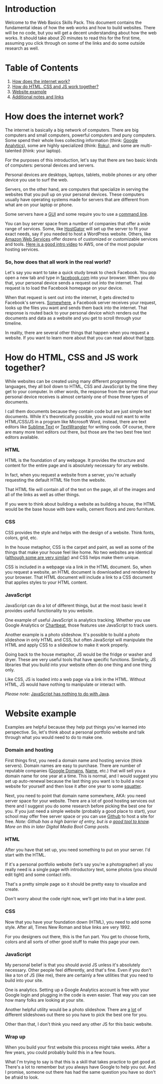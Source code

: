 # Introduction

Welcome to the Web Basics Skills Pack. This document contains the fundamental ideas of how the web works and how to build websites. There will be no code, but you will get a decent understanding about how the web works. It should take about 20 minutes to read this for the first time, assuming you click through on some of the links and do some outside research as well.

# Table of Contents

1. [How does the internet work?](#how-does-the-internet-work)
1. [How do HTML, CSS and JS work together?](#how-do-html-css-and-js-work-together)
1. [Website example](#website-example)
1. [Additional notes and links](#additional-notes-and-links)

# How does the internet work?

The internet is basically a big network of computers. There are big computers and small computers, powerful computers and puny computers. Some spend their whole lives collecting information (think: [Google Analytics](http://google.com/analytics/)), some are highly specialized (think: [Roku](https://www.roku.com/)), and some are multi-talented (think: your laptop).

For the purposes of this introduction, let's say that there are two basic kinds of computers: personal devices and servers.

Personal devices are desktops, laptops, tablets, mobile phones or any other device you use to surf the web.

Servers, on the other hand, are computers that specialize in serving the websites that you pull up on your personal devices. These computers usually have operating systems made for servers that are different from what are on your laptop or phone. 

Some servers have a [GUI](https://en.wikipedia.org/wiki/Graphical_user_interface) and some require you to use a [command line](https://en.wikipedia.org/wiki/Command-line_interface).

You can buy server space from a number of companies that offer a wide range of services. Some, like [HostGator](http://www.hostgator.com/apps/wordpress-hosting) will set up the server to fit your exact needs, say if you needed to host a WordPress website. Others, like [Amazon Web Services](https://aws.amazon.com/websites/?nc2=h_l3_wa) offer dozens of customized or customizable services and tools. [Here is a good intro video](https://aws.amazon.com/websites/?nc2=h_l3_wa) to AWS, one of the most popular hosting services.

### So, how does that all work in the real world?

Let's say you want to take a quick study break to check Facebook. You pop open a new tab and type in [facebook.com](https://facebook.com) into your browser. When you do that, your personal device sends a request out into the internet. That request is to load the Facebook homepage on your device.

When that request is sent out into the internet, it gets directed to Facebook's servers. [Somewhere](http://projects.registerguard.com/turin/2016/jul/31/lumber-town-rides-digital-wave-to-rally/), a Facebook server receives your request, looks up the files you want and sends them back into the internet. That response is routed back to your personal device which renders out the documents and data as a website and you get to scroll through your timeline.

In reality, there are several other things that happen when you request a website. If you want to learn more about that you can read about that [here](https://web.stanford.edu/class/msande91si/www-spr04/readings/week1/InternetWhitepaper.htm). 

# How do HTML, CSS and JS work together?

While websites can be created using many different programming languages, they all boil down to HTML, CSS and JavaScript by the time they get to your computer. In other words, the response from the server that your personal device receives is almost certainly one of those three types of documents.

I call them documents because they contain code but are just simple text documents. While it's theoretically possible, you would not want to write HTML/CSS/JS in a program like Microsoft Word, instead, there are text editors like [Sublime Text](http://www.sublimetext.com/3) or [TextWrangler](http://www.barebones.com/products/TextWrangler/) for writing code. Of course, there are many more text editors out there, but those are the two best free text editors available.

### HTML

HTML is the foundation of any webpage. It provides the structure and content for the entire page and is absolutely necessary for any website.

In fact, when you request a website from a server, you're actually requesting the default HTML file from the website.

That HTML file will contain all of the text on the page, all of the images and all of the links as well as other things.

If you were to think about building a website as building a house, the HTML would be the base house with bare walls, cement floors and zero furniture. 

### CSS

CSS provides the style and helps with the design of a website. Think fonts, colors, grid, etc. 

In the house metaphor, CSS is the carpet and paint, as well as some of the things that make your house feel like home. No two websites are identical ([although some are very similar](http://adventurega.me/bootstrap/)) and CSS helps make them unique.

CSS is included in a webpage via a link in the HTML document. So, when you request a website, an HTML document is downloaded and rendered by your browser. That HTML document will include a link to a CSS document that applies styles to your HTML content.

### JavaScript

JavaScript can do a lot of different things, but at the most basic level it provides useful functionality to you website. 

One example of useful JavaScript is analytics tracking. Whether you use Google Analytics or [Chartbeat](https://chartbeat.com), those features use JavaScript to track users. 

Another example is a photo slideshow. It's possible to build a photo slideshow in only HTML and CSS, but often JavaScript will manipulate the HTML and apply CSS to a slideshow to make it work properly.

Going back to the house metaphor, JS would be the fridge or washer and dryer. These are very useful tools that have specific functions. Similarly, JS libraries that you build into your website often do one thing and one thing only.

Like CSS, JS is loaded into a web page via a link in the HTML. Without HTML, JS would have nothing to manipulate or interact with.

*Please note:* [JavaScript has nothing to do with Java](http://javascriptisnotjava.io/).

# Website example

Examples are helpful because they help put things you've learned into perspective. So, let's think about a personal portfolio website and talk through what you would need to do to make one.

### Domain and hosting

First things first, you need a domain name and hosting service (think servers). Domain names are easy to purchase. There are number of reputable companies ([Google Domains](https://domains.google/#/), [Name](https://name.com), etc.) that will sell you a domain name for one year at a time. This is normal, and I would suggest you set up auto-renewal because the last thing you want is to build a nice website for yourself and then lose it after one year to some [squatter](https://en.wikipedia.org/wiki/Cybersquatting).

Next, you need to point that domain name somewhere, AKA: you need server space for your website. There are a lot of good hosting services out there and I suggest you do some research before picking the best one for you. If you just need a simple website (probably a good place to start), your school may offer free server space or you can use [Github](https://pages.github.com/) to host a site for free. *Note: Github has a high barrier of entry, but is a [good tool to know](https://github.com/uohack/github-basics). More on this in later Digital Media Boot Camp posts.*

### HTML

After you have that set up, you need something to put on your server. I'd start with the HTML. 

If it's a personal portfolio website (let's say you're a photographer) all you really need is a single page with introductory text, some photos (you should edit tight) and some contact info.

That's a pretty simple page so it should be pretty easy to visualize and create. 

Don't worry about the code right now, we'll get into that in a later post.

### CSS

Now that you have your foundation down (HTML), you need to add some style. After all, Times New Roman and blue links are very 1992. 

For you designers out there, this is the fun part. You get to choose fonts, colors and all sorts of other good stuff to make this page your own.

### JavaScript

My personal belief is that you should avoid JS unless it's absolutely necessary. Other people feel differently, and that's fine. Even if you don't like a ton of JS (like me), there are certainly a few utilities that you need to build into your site.

One is analytics. Setting up a Google Analytics account is free with your Google login and plugging in the code is even easier. That way you can see how many folks are looking at your site.

Another helpful utility would be a photo slideshow. There are [a](https://galleria.io/) [lot](https://owlcarousel2.github.io/OwlCarousel2/) of different slideshows out there so you have to pick the best one for you.

Other than that, I don't think you need any other JS for this basic website.

### Wrap up

When you build your first website this process might take weeks. After a few years, you could probably build this in a few hours. 

What I'm trying to say is that this is a skill that takes practice to get good at. There's a lot to remember but you always have Google to help you out. And I promise, someone out there has had the same question you have so don't be afraid to look.